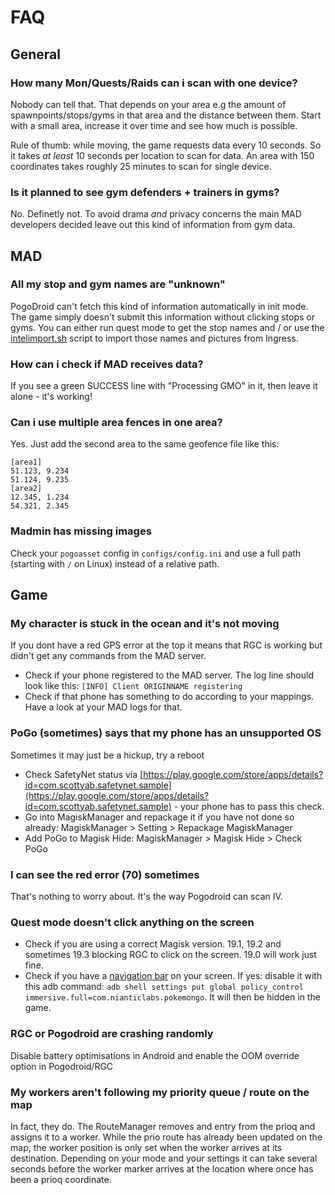 # FAQ

## General

### How many Mon/Quests/Raids can i scan with one device?

Nobody can tell that. That depends on your area e.g the amount of spawnpoints/stops/gyms in that area and the distance between them. Start with a small area, increase it over time and see how much is possible.

Rule of thumb: while moving, the game requests data every 10 seconds. So it takes *at least* 10 seconds per location to scan for data. An area with 150 coordinates takes roughly 25 minutes to scan for single device.

### Is it planned to see gym defenders + trainers in gyms?

No. Definetly not. To avoid drama *and* privacy concerns the main MAD developers decided leave out this kind of information from gym data.

## MAD

### All my stop and gym names are "unknown"

PogoDroid can't fetch this kind of information automatically in init mode. The game simply doesn't submit this information without clicking stops or gyms. You can either run quest mode to get the stop names and / or use the [intelimport.sh](https://mad-docs.readthedocs.io/en/latest/extras/scripts.html#intel-importer-intelimport-sh) script to import those names and pictures from Ingress.

### How can i check if MAD receives data?

If you see a green SUCCESS line with "Processing GMO" in it, then leave it alone - it's working!

### Can i use multiple area fences in one area?

Yes. Just add the second area to the same geofence file like this:

```
[area1]
51.123, 9.234
51.124, 9.235
[area2]
12.345, 1.234
54.321, 2.345
```

### Madmin has missing images

Check your `pogoasset` config in `configs/config.ini` and use a full path (starting with `/` on Linux) instead of a relative path.

## Game

### My character is stuck in the ocean and it's not moving

If you dont have a red GPS error at the top it means that RGC is working but didn't get any commands from the MAD server.

- Check if your phone registered to the MAD server. The log line should look like this: `[INFO] Client ORIGINNAME registering`
- Check if that phone has something to do according to your mappings. Have a look at your MAD logs for that.

### PoGo (sometimes) says that my phone has an unsupported OS

Sometimes it may just be a hickup, try a reboot

- Check SafetyNet status via [https://play.google.com/store/apps/details?id=com.scottyab.safetynet.sample](https://play.google.com/store/apps/details?id=com.scottyab.safetynet.sample) - your phone has to pass this check.
- Go into MagiskManager and repackage it if you have not done so already: MagiskManager > Setting > Repackage MagiskManager
- Add PoGo to Magisk Hide: MagiskManager > Magisk Hide > Check PoGo

### I can see the red error (70) sometimes

That's nothing to worry about. It's the way Pogodroid can scan IV.

### Quest mode doesn't click anything on the screen

- Check if you are using a correct Magisk version. 19.1, 19.2 and sometimes 19.3 blocking RGC to click on the screen. 19.0 will work just fine.
- Check if you have a [navigation bar](https://material.io/design/platform-guidance/android-bars.html#android-navigation-bar) on your screen. If yes: disable it with this adb command: `adb shell settings put global policy_control immersive.full=com.nianticlabs.pokemongo`. It will then be hidden in the game.

### RGC or Pogodroid are crashing randomly

Disable battery optimisations in Android and enable the OOM override option in Pogodroid/RGC

### My workers aren't following my priority queue / route on the map

In fact, they do. The RouteManager removes and entry from the prioq and assigns it to a worker. While the prio route has already been updated on the map, the worker position is only set when the worker arrives at its destination. Depending on your mode and your settings it can take several seconds before the worker marker arrives at the location where once has been a prioq coordinate.

